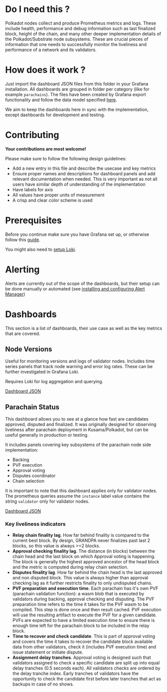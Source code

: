 # Do I need this ?

Polkadot nodes collect and produce Prometheus metrics and logs. These include health, performance and debug
information such as last finalized block, height of the chain, and many other deeper implementation details
of the Polkadot/Substrate node subsystems. These are crucial pieces of information that one needs to successfully
monitor the liveliness and performance of a network and its validators.

# How does it work ?

Just import the dashboard JSON files from this folder in your Grafana installation. All dashboards are grouped in
folder per category (like for example `parachains`). The files have been created by Grafana export functionality and
follow the data model specified [here](https://grafana.com/docs/grafana/latest/dashboards/json-model/).

We aim to keep the dashboards here in sync with the implementation, except dashboards for development and
testing.

# Contributing

**Your contributions are most welcome!**

Please make sure to follow the following design guidelines:
- Add a new entry in this file and describe the usecase and key metrics
- Ensure proper names and descriptions for dashboard panels and add relevant documentation when needed.
This is very important as not all users have similar depth of understanding of the implementation
- Have labels for axis
- All values have proper units of measurement
- A crisp and clear color scheme is used

# Prerequisites

Before you continue make sure you have Grafana set up, or otherwise follow this
[guide](https://wiki.polkadot.network/docs/maintain-guides-how-to-monitor-your-node).

You might also need to [setup Loki](https://grafana.com/go/webinar/loki-getting-started/).

# Alerting

Alerts are currently out of the scope of the dashboards, but their setup can be done manually or automated
(see [installing and configuring Alert Manager](https://wiki.polkadot.network/docs/maintain-guides-how-to-monitor-your-node#installing-and-configuring-alertmanager-optional))

# Dashboards

This section is a list of dashboards, their use case as well as the key metrics that are covered.

## Node Versions

Useful for monitoring versions and logs of validator nodes. Includes time series panels that
track node warning and error log rates. These can be further investigated in Grafana Loki.

Requires Loki for log aggregation and querying.

[Dashboard JSON](general/kusama_deployment.json)

## Parachain Status

This dashboard allows you to see at a glance how fast are candidates approved, disputed and
finalized. It was originally designed for observing liveliness after parachain deployment in
 Kusama/Polkadot, but can be useful generally in production or testing.

It includes panels covering key subsystems of the parachain node side implementation:
- Backing
- PVF execution
- Approval voting
- Disputes coordinator
- Chain selection

It is important to note that this dashboard applies only for validator nodes. The prometheus
queries assume the `instance` label value contains the string `validator` only for validator nodes.

[Dashboard JSON](parachains/status.json)

### Key liveliness indicators
- **Relay chain finality lag**. How far behind finality is compared to the current best block. By design,
 GRANDPA never finalizes past last 2 blocks, so this value is always >=2 blocks.
- **Approval checking finality lag**. The distance (in blocks) between the chain head and the last block
on which Approval voting is happening. The block is generally the highest approved ancestor of the head
block and the metric is computed during relay chain selection.
- **Disputes finality lag**. How far behind the chain head is the last approved and non disputed block.
This value is always higher than approval checking lag as it further restricts finality to only undisputed
chains.
- **PVF preparation and execution time**. Each parachain has it's own PVF (parachain validation function):
a wasm blob that is executed by validators during backing, approval checking and disputing. The PVF
preparation time refers to the time it takes for the PVF wasm to be compiled. This step is done once and
then result cached. PVF execution will use the resulting artifact to execute the PVF for a given candidate.
PVFs are expected to have a limited execution time to ensure there is enough time left for the parachain
block to be included in the relay block.
- **Time to recover and check candidate**. This is part of approval voting and covers the time it takes
to recover the candidate block available data from other validators, check it (includes PVF execution time)
and issue statement or initiate dispute.
- **Assignment delay tranches**. Approval voting is designed such that validators assigned to check a specific
candidate are split up into equal delay tranches (0.5 seconds each). All validators checks are ordered by the delay
tranche index. Early tranches of validators have the opportunity to check the candidate first before later tranches
that act as backups in case of no shows.
